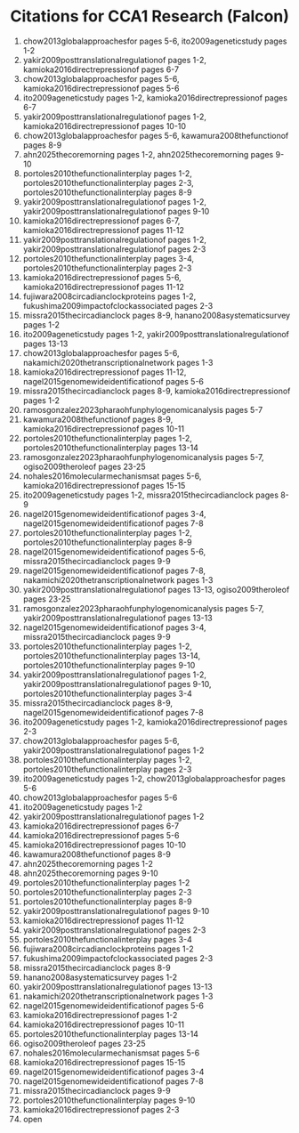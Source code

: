 # Citations for CCA1 Research (Falcon)

1. chow2013globalapproachesfor pages 5-6, ito2009ageneticstudy pages 1-2
2. yakir2009posttranslationalregulationof pages 1-2, kamioka2016directrepressionof pages 6-7
3. chow2013globalapproachesfor pages 5-6, kamioka2016directrepressionof pages 5-6
4. ito2009ageneticstudy pages 1-2, kamioka2016directrepressionof pages 6-7
5. yakir2009posttranslationalregulationof pages 1-2, kamioka2016directrepressionof pages 10-10
6. chow2013globalapproachesfor pages 5-6, kawamura2008thefunctionof pages 8-9
7. ahn2025thecoremorning pages 1-2, ahn2025thecoremorning pages 9-10
8. portoles2010thefunctionalinterplay pages 1-2, portoles2010thefunctionalinterplay pages 2-3, portoles2010thefunctionalinterplay pages 8-9
9. yakir2009posttranslationalregulationof pages 1-2, yakir2009posttranslationalregulationof pages 9-10
10. kamioka2016directrepressionof pages 6-7, kamioka2016directrepressionof pages 11-12
11. yakir2009posttranslationalregulationof pages 1-2, yakir2009posttranslationalregulationof pages 2-3
12. portoles2010thefunctionalinterplay pages 3-4, portoles2010thefunctionalinterplay pages 2-3
13. kamioka2016directrepressionof pages 5-6, kamioka2016directrepressionof pages 11-12
14. fujiwara2008circadianclockproteins pages 1-2, fukushima2009impactofclockassociated pages 2-3
15. missra2015thecircadianclock pages 8-9, hanano2008asystematicsurvey pages 1-2
16. ito2009ageneticstudy pages 1-2, yakir2009posttranslationalregulationof pages 13-13
17. chow2013globalapproachesfor pages 5-6, nakamichi2020thetranscriptionalnetwork pages 1-3
18. kamioka2016directrepressionof pages 11-12, nagel2015genomewideidentificationof pages 5-6
19. missra2015thecircadianclock pages 8-9, kamioka2016directrepressionof pages 1-2
20. ramosgonzalez2023pharaohfunphylogenomicanalysis pages 5-7
21. kawamura2008thefunctionof pages 8-9, kamioka2016directrepressionof pages 10-11
22. portoles2010thefunctionalinterplay pages 1-2, portoles2010thefunctionalinterplay pages 13-14
23. ramosgonzalez2023pharaohfunphylogenomicanalysis pages 5-7, ogiso2009theroleof pages 23-25
24. nohales2016molecularmechanismsat pages 5-6, kamioka2016directrepressionof pages 15-15
25. ito2009ageneticstudy pages 1-2, missra2015thecircadianclock pages 8-9
26. nagel2015genomewideidentificationof pages 3-4, nagel2015genomewideidentificationof pages 7-8
27. portoles2010thefunctionalinterplay pages 1-2, portoles2010thefunctionalinterplay pages 8-9
28. nagel2015genomewideidentificationof pages 5-6, missra2015thecircadianclock pages 9-9
29. nagel2015genomewideidentificationof pages 7-8, nakamichi2020thetranscriptionalnetwork pages 1-3
30. yakir2009posttranslationalregulationof pages 13-13, ogiso2009theroleof pages 23-25
31. ramosgonzalez2023pharaohfunphylogenomicanalysis pages 5-7, yakir2009posttranslationalregulationof pages 13-13
32. nagel2015genomewideidentificationof pages 3-4, missra2015thecircadianclock pages 9-9
33. portoles2010thefunctionalinterplay pages 1-2, portoles2010thefunctionalinterplay pages 13-14, portoles2010thefunctionalinterplay pages 9-10
34. yakir2009posttranslationalregulationof pages 1-2, yakir2009posttranslationalregulationof pages 9-10, portoles2010thefunctionalinterplay pages 3-4
35. missra2015thecircadianclock pages 8-9, nagel2015genomewideidentificationof pages 7-8
36. ito2009ageneticstudy pages 1-2, kamioka2016directrepressionof pages 2-3
37. chow2013globalapproachesfor pages 5-6, yakir2009posttranslationalregulationof pages 1-2
38. portoles2010thefunctionalinterplay pages 1-2, portoles2010thefunctionalinterplay pages 2-3
39. ito2009ageneticstudy pages 1-2, chow2013globalapproachesfor pages 5-6
40. chow2013globalapproachesfor pages 5-6
41. ito2009ageneticstudy pages 1-2
42. yakir2009posttranslationalregulationof pages 1-2
43. kamioka2016directrepressionof pages 6-7
44. kamioka2016directrepressionof pages 5-6
45. kamioka2016directrepressionof pages 10-10
46. kawamura2008thefunctionof pages 8-9
47. ahn2025thecoremorning pages 1-2
48. ahn2025thecoremorning pages 9-10
49. portoles2010thefunctionalinterplay pages 1-2
50. portoles2010thefunctionalinterplay pages 2-3
51. portoles2010thefunctionalinterplay pages 8-9
52. yakir2009posttranslationalregulationof pages 9-10
53. kamioka2016directrepressionof pages 11-12
54. yakir2009posttranslationalregulationof pages 2-3
55. portoles2010thefunctionalinterplay pages 3-4
56. fujiwara2008circadianclockproteins pages 1-2
57. fukushima2009impactofclockassociated pages 2-3
58. missra2015thecircadianclock pages 8-9
59. hanano2008asystematicsurvey pages 1-2
60. yakir2009posttranslationalregulationof pages 13-13
61. nakamichi2020thetranscriptionalnetwork pages 1-3
62. nagel2015genomewideidentificationof pages 5-6
63. kamioka2016directrepressionof pages 1-2
64. kamioka2016directrepressionof pages 10-11
65. portoles2010thefunctionalinterplay pages 13-14
66. ogiso2009theroleof pages 23-25
67. nohales2016molecularmechanismsat pages 5-6
68. kamioka2016directrepressionof pages 15-15
69. nagel2015genomewideidentificationof pages 3-4
70. nagel2015genomewideidentificationof pages 7-8
71. missra2015thecircadianclock pages 9-9
72. portoles2010thefunctionalinterplay pages 9-10
73. kamioka2016directrepressionof pages 2-3
74. open
